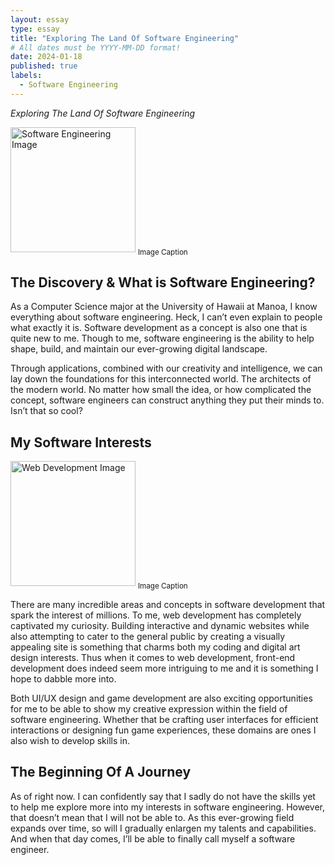 ```yaml
---
layout: essay
type: essay
title: "Exploring The Land Of Software Engineering"
# All dates must be YYYY-MM-DD format!
date: 2024-01-18
published: true
labels:
  - Software Engineering
---
```


*Exploring The Land Of Software Engineering*

<img width="200px"
    class="rounded float-start pe-4"
    src="https://www.clarkson.edu/sites/default/files/2023-06/Software-Engineering-Hero-1600x900.jpg" alt="Software Engineering Image">
<sub>Image Caption</sub>

## The Discovery & What is Software Engineering?

As a Computer Science major at the University of Hawaii at Manoa, I know everything about software engineering. Heck, I can’t even explain to people what exactly it is. Software development as a concept is also one that is quite new to me. Though to me, software engineering is the ability to help shape, build, and maintain our ever-growing digital landscape. 

Through applications, combined with our creativity and intelligence, we can lay down the foundations for this interconnected world. The architects of the modern world. No matter how small the idea, or how complicated the concept, software engineers can construct anything they put their minds to. Isn’t that so cool? 

## My Software Interests

<img width="200px"
    class="rounded float-start pe-4"
    src="https://www.google.com/url?sa=i&url=https%3A%2F%2Fwww.elegantthemes.com%2Fblog%2Ftips-tricks%2Flearn-web-development-online&psig=AOvVaw0VoGReCtXYNrwgcpo22XoZ&ust=1705729579417000&source=images&cd=vfe&opi=89978449&ved=0CBEQjRxqFwoTCLCR4v_f6IMDFQAAAAAdAAAAABAD" alt="Web Development Image">
<sub>Image Caption</sub>

There are many incredible areas and concepts in software development that spark the interest of millions. To me, web development has completely captivated my curiosity. Building interactive and dynamic websites while also attempting to cater to the general public by creating a visually appealing site is something that charms both my coding and digital art design interests. Thus when it comes to web development, front-end development does indeed seem more intriguing to me and it is something I hope to dabble more into.

Both UI/UX design and game development are also exciting opportunities for me to be able to show my creative expression within the field of software engineering. Whether that be crafting user interfaces for efficient interactions or designing fun game experiences, these domains are ones I also wish to develop skills in.

## The Beginning Of A Journey

As of right now. I can confidently say that I sadly do not have the skills yet to help me explore more into my interests in software engineering. However, that doesn’t mean that I will not be able to. As this ever-growing field expands over time, so will I gradually enlargen my talents and capabilities. And when that day comes, I’ll be able to finally call myself a software engineer.



